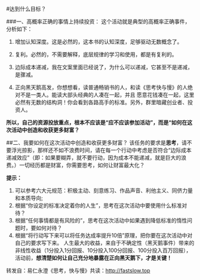 #达到什么目标？

###一、高概率正确的事情上持续投资：
这个活动就是典型的高概率正确事件，分析如下：

1. 增加认知深度。这是必然的，这本书的认知深度，足够驱动无数概念了。

2. 复利。必然的，不需要解释，底层规律的学习和使用，都是有复利的。

3. 边际成本递减，我在文案里面已经说了，为什么可以递减，它甚至不是递减，是骤减。

4. 正向黑天鹅高发，你想想看，读普通畅销书的人，和读《思考快与慢》的人绝对不是一类人。能读大部头经典的人凑在一起，并且 愿意花钱凑在一起，这里必然有无数的结构洞！你会看到各路高手的标准。另外，群里暗藏创业者、投资人。

**所以，自己的资源投放重点，根本不应该是“应不应该参加活动”，而是“如何在这次活动中创造和收获更多财富？**

##二、我要如何在这次活动中创造和收获更多财富？
该任务的要求是**思考**，请不要浮光掠影，那样还不如不浪费时间，请在每一个行动中考虑是否符合“边际成本递减效应”（即：如果要糊弄，就不要行动，因为成本不能递减，就是巨大的浪费。）一切经历都是财富，你需要思考，如何让财富最大化？

**提示：**
1. 可以参考六大元规范：积极主动、刻意练习、作品声音、利他主义、同侪力量和本质导向;
2. 根据“你设定的标准决定着你的人生”，思考在这次活动中要使用什么标准对待？
3. 根据“任何事情都是有风险的”，思考在这次活动中如果遇到降低标准的惰性问题时，要如何对待？
4. 根据“将行动写下来可以将任务达成率提升10倍”原理，把你要在这次活动中对自己的要求写下来。
人生最大的收益，来自于不确定性（黑天鹅事件）带来的非线性收益（1分投入1分回报、10分投入100分回报、100分投入百万回报），活动前，**想清楚如何让自己充分地暴露在正向黑天鹅下，才是关键！**

转发自：易仁永澄《思考，快与慢》共读：<http://fastslow.top>
